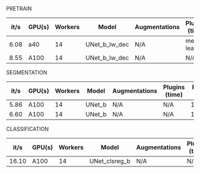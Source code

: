 PRETRAIN

| it/s | GPU(s) | Workers | Model         | Augmentations | Plugins (time) | Patch Size |
| ---- | ------ | ------- | ------------- | ------------- | -------------- | ---------- |
| 6.08 | a40    | 14      | UNet_b_lw_dec | N/A           | mem leak       | 128*3      |
| 8.55 | A100   | 14      | UNet_b_lw_dec | N/A           | N/A            | 128*3      |

SEGMENTATION

| it/s | GPU(s) | Workers | Model  | Augmentations | Plugins (time) | Patch Size |
| ---- | ------ | ------- | ------ | ------------- | -------------- | ---------- |
| 5.86 | A100   | 14      | UNet_b | N/A           | N/A            | 128*3      |
| 6.60 | A100   | 14      | UNet_b | N/A           | N/A            | 128*3      |

CLASSIFICATION

| it/s  | GPU(s) | Workers | Model         | Augmentations | Plugins (time) | Image Size |
| ----- | ------ | ------- | ------------- | ------------- | -------------- | ---------- |
| 16.10 | A100   | 14      | UNet_clsreg_b | N/A           | N/A            | 128*3      |

